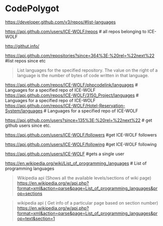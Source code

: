 # CodePolygot

https://developer.github.com/v3/repos/#list-languages

https://api.github.com/users/ICE-WOLF/repos # all repos belonging to ICE-WOLF

http://githut.info/

https://api.github.com/repositories?since=364%3E;%20rel=%22next%22 #list repos since etc

>List languages for the specified repository. The value on the right of a language is the number of bytes of code written in that language.

https://api.github.com/repos/ICE-WOLF/phpcodelink/languages #  Languages for a specified repo of ICE-WOLF
https://api.github.com/repos/ICE-WOLF/3150_Project/languages #  Languages for a specified repo of ICE-WOLF
https://api.github.com/repos/ICE-WOLF/Hotel-Reservation-System/languages # Languages for a specified repo of ICE-WOLF

https://api.github.com/users?since=135%3E;%20rel=%22next%22  # get github users since etc.

https://api.github.com/users/ICE-WOLF/followers #get ICE-WOLF followers

https://api.github.com/users/ICE-WOLF/following #get ICE-WOLF following

https://api.github.com/users/ICE-WOLF #gets a single user

https://en.wikipedia.org/wiki/List_of_programming_languages # List of programming languages

>Wikipedia api (Shows all the available levels/sections of wiki page)
https://en.wikipedia.org/w/api.php?format=xml&action=parse&page=List_of_programming_languages&prop=sections 

>wikipedia api ( Get info of a particular page based on section number) https://en.wikipedia.org/w/api.php?format=xml&action=parse&page=List_of_programming_languages&prop=text&section=1
